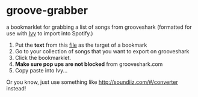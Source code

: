 # groove-grabber
a bookmarklet for grabbing a list of songs from grooveshark (formatted for use with [Ivy](http://www.ivyishere.org/ivy) to import into Spotify.)

1. Put the **text** from this [file](https://raw.githubusercontent.com/TiraO/groove-grabber/master/grooveGrabber.js) as the target of a bookmark
1. Go to your collection of songs that you want to export on grooveshark
1. Click the bookmarklet.
1. **Make sure pop ups are not blocked** from grooveshark.com
1. Copy paste into Ivy...


Or you know, just use something like http://soundiiz.com/#/converter instead!
